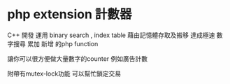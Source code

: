 php extension 計數器
====
C++ 開發 運用 binary search , index table 
藉由記憶體存取及搬移 達成極速 數字搜尋 累加 新增 的php function

讓你可以很方便做大量數字的counter
例如廣告計數

附帶有mutex-lock功能
可以幫忙鎖定交易


